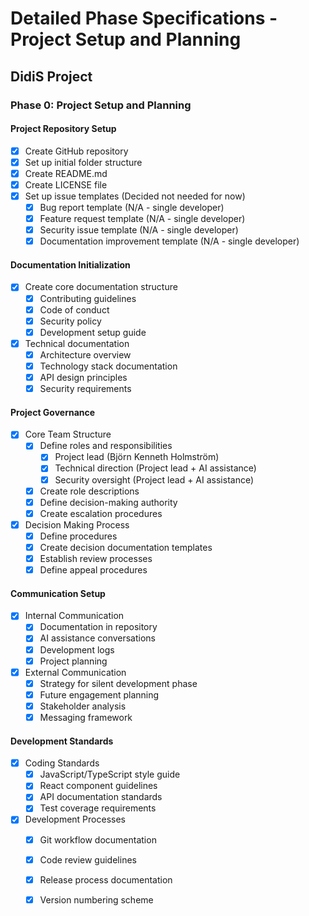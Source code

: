 # Detailed Phase Specifications - Project Setup and Planning
## DidiS Project

### Phase 0: Project Setup and Planning

#### Project Repository Setup
- [x] Create GitHub repository
- [x] Set up initial folder structure
- [x] Create README.md
- [x] Create LICENSE file
- [x] Set up issue templates (Decided not needed for now)
  - [x] Bug report template (N/A - single developer)
  - [x] Feature request template (N/A - single developer)
  - [x] Security issue template (N/A - single developer)
  - [x] Documentation improvement template (N/A - single developer)

#### Documentation Initialization
- [x] Create core documentation structure
  - [x] Contributing guidelines
  - [x] Code of conduct
  - [x] Security policy
  - [x] Development setup guide
- [x] Technical documentation
  - [x] Architecture overview
  - [x] Technology stack documentation
  - [x] API design principles
  - [x] Security requirements

#### Project Governance
- [x] Core Team Structure
  - [x] Define roles and responsibilities
    - [x] Project lead (Björn Kenneth Holmström)
    - [x] Technical direction (Project lead + AI assistance)
    - [x] Security oversight (Project lead + AI assistance)
  - [x] Create role descriptions
  - [x] Define decision-making authority
  - [x] Create escalation procedures

- [x] Decision Making Process
  - [x] Define procedures
  - [x] Create decision documentation templates
  - [x] Establish review processes
  - [x] Define appeal procedures

#### Communication Setup
- [x] Internal Communication
  - [x] Documentation in repository
  - [x] AI assistance conversations
  - [x] Development logs
  - [x] Project planning

- [x] External Communication
  - [x] Strategy for silent development phase
  - [x] Future engagement planning
  - [x] Stakeholder analysis
  - [x] Messaging framework

#### Development Standards
- [x] Coding Standards
  - [x] JavaScript/TypeScript style guide
  - [x] React component guidelines
  - [x] API documentation standards
  - [x] Test coverage requirements

- [x] Development Processes
  - [x] Git workflow documentation
  - [x] Code review guidelines
  - [x] Release process documentation
  - [x] Version numbering scheme

